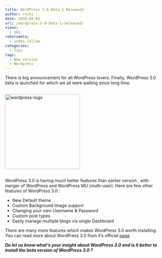 ```yaml
---
title: WordPress 3.0 Beta 1 Released
author: ruchi
date: 2010-04-03
url: /wordpress-3-0-beta-1-released/
views:
  - 161
robotsmeta:
  - index,follow
categories:
  - Tips
tags:
  - New version
  - Wordpress
---
```

There is big announcement for all WordPress lovers. Finally, WordPress 3.0 beta is launched for which we all were waiting since long time.

<img class="wp-image-52708" style="float: none;margin: 15px auto;border-width: 0px" src="http://cdn.devilsworkshop.org/files/2010/04/1wordpresslogo.jpg" border="0" alt="wordpress-logo" width="246" height="246" />

WordPress 3.0 is having much better features than earlier version , with merger of WordPress and WordPress MU (multi-user). Here are few other features of WordPress 3.0 :

  * New Default theme
  * Custom Background Image support
  * Changing your own Username & Password
  * Custom post types
  * Easily manage multiple blogs via single Dashboard

There are many more features which makes WordPress 3.0 worth installing. You can read more about WordPress 3.0 from it’s official <a href="http://wordpress.org/development/2010/04/wordpress-3-0-beta-1/" onclick="_gaq.push(['_trackEvent', 'outbound-article', 'http://wordpress.org/development/2010/04/wordpress-3-0-beta-1/', 'page']);" >page</a>.

***Do let us know what’s your insight about WordPress 3.0 and is it better to install the beta version of WordPress 3.0 ?***
